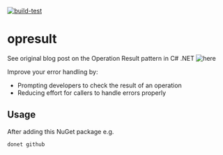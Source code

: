 [![build-test](https://github.com/markmnl/opresult/actions/workflows/build-test.yml/badge.svg)](https://github.com/markmnl/opresult/actions/workflows/build-test.yml)

# opresult

See original blog post on the Operation Result pattern in C# .NET ![here](https://www.codeproject.com/Articles/1022462/Error-Handling-in-SOLID-Csharp-NET-The-Operation-R)

Improve your error handling by:

* Prompting developers to check the result of an operation
* Reducing effort for callers to handle errors properly


## Usage

After adding this NuGet package e.g.

```
donet github
```

```C#

```

